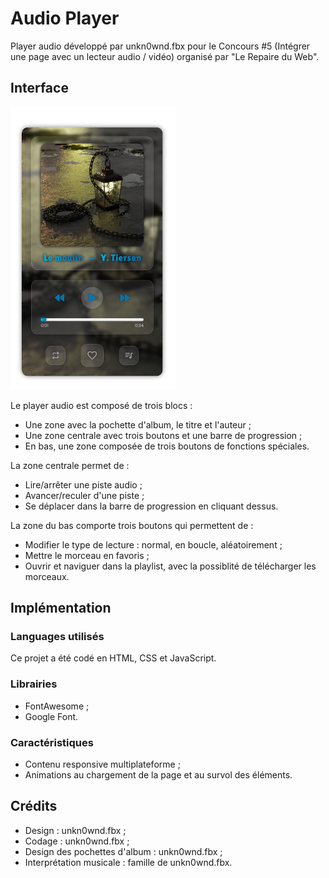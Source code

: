 # Audio Player
Player audio développé par unkn0wnd.fbx pour le Concours #5 (Intégrer une page avec un lecteur audio / vidéo) organisé par "Le Repaire du Web".

## Interface

![Interface](/doc/interface.png)

Le player audio est composé de trois blocs :
- Une zone avec la pochette d'album, le titre et l'auteur ;
- Une zone centrale avec trois boutons et une barre de progression ;
- En bas, une zone composée de trois boutons de fonctions spéciales.

La zone centrale permet de :
- Lire/arrêter une piste audio ;
- Avancer/reculer d'une piste ;
- Se déplacer dans la barre de progression en cliquant dessus.

La zone du bas comporte trois boutons qui permettent de :
- Modifier le type de lecture : normal, en boucle, aléatoirement ;
- Mettre le morceau en favoris ;
- Ouvrir et naviguer dans la playlist, avec la possiblité de télécharger les morceaux.

## Implémentation
### Languages utilisés
Ce projet a été codé en HTML, CSS et JavaScript.

### Librairies
- FontAwesome ;
- Google Font.

### Caractéristiques
- Contenu responsive multiplateforme ;
- Animations au chargement de la page et au survol des éléments.

## Crédits
- Design : unkn0wnd.fbx ;
- Codage : unkn0wnd.fbx ;
- Design des pochettes d'album : unkn0wnd.fbx ;
- Interprétation musicale : famille de unkn0wnd.fbx.